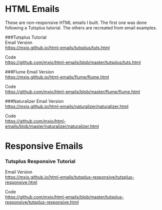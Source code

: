 # HTML Emails
These are non-responsive HTML emails I built. The first one was done following a Tutsplus tutorial. The others are recreated from email examples. 

###Tutsplus Tutorial  
Email Version  
https://mxio.github.io/html-emails/tutsplus/tuts.html

Code  
https://github.com/mxio/html-emails/blob/master/tutsplus/tuts.html

###Flume
Email Version  
https://mxio.github.io/html-emails/flume/flume.html

Code  
https://github.com/mxio/html-emails/blob/master/flume/flume.html

###Naturalizer
Email Version  
https://mxio.github.io/html-emails/naturalizer/naturalizer.html

Code  
https://github.com/mxio/html-emails/blob/master/naturalizer/naturalizer.html


# Responsive Emails

### Tutsplus Responsive Tutorial
Email Version  
https://mxio.github.io/html-emails/tutsplus-responsive/tutsplus-responsive.html

Code  
https://github.com/mxio/html-emails/blob/master/tutsplus-responsive/tutsplus-responsive.html
